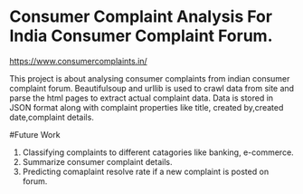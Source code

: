 # Consumer Complaint Analysis For India Consumer Complaint Forum.
https://www.consumercomplaints.in/

This project is about analysing consumer complaints from indian consumer complaint forum. Beautifulsoup and urllib is used to crawl data from site and parse the html pages to extract actual complaint data. Data is stored in JSON format along with complaint properties like title, created by,created date,complaint details. 

#Future Work
1. Classifying complaints to different catagories like banking, e-commerce.
2. Summarize consumer complaint details.
3. Predicting comaplaint resolve rate if a new complaint is posted on forum.
